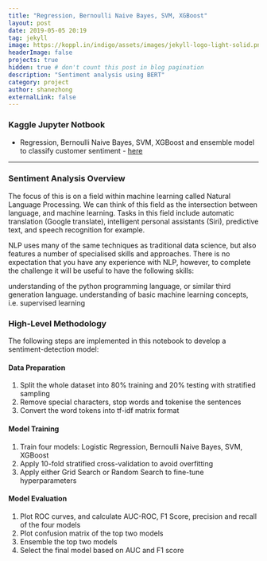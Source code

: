 ```yaml
---
title: "Regression, Bernoulli Naive Bayes, SVM, XGBoost"
layout: post
date: 2019-05-05 20:19
tag: jekyll
image: https://koppl.in/indigo/assets/images/jekyll-logo-light-solid.png
headerImage: false
projects: true
hidden: true # don't count this post in blog pagination
description: "Sentiment analysis using BERT"
category: project
author: shanezhong
externalLink: false
---
```

### Kaggle Jupyter Notbook
* Regression, Bernoulli Naive Bayes, SVM, XGBoost and ensemble model to classify customer sentiment - 
[here](https://www.kaggle.com/shaxar/data-science-challenge)

---

### Sentiment Analysis Overview
The focus of this is on a field within machine learning called Natural Language Processing. We can think of this field as the intersection between language, and machine learning. Tasks in this field include automatic translation (Google translate), intelligent personal assistants (Siri), predictive text, and speech recognition for example.

NLP uses many of the same techniques as traditional data science, but also features a number of specialised skills and approaches. There is no expectation that you have any experience with NLP, however, to complete the challenge it will be useful to have the following skills:

understanding of the python programming language, or similar third generation language.
understanding of basic machine learning concepts, i.e. supervised learning


### High-Level Methodology
The following steps are implemented in this notebook to develop a sentiment-detection model:

#### Data Preparation

1. Split the whole dataset into 80% training and 20% testing with stratified sampling
1. Remove special characters, stop words and tokenise the sentences
1. Convert the word tokens into tf-idf matrix format

#### Model Training

1. Train four models: Logistic Regression, Bernoulli Naive Bayes, SVM, XGBoost
1. Apply 10-fold stratified cross-validation to avoid overfitting
1. Apply either Grid Search or Random Search to fine-tune hyperparameters

#### Model Evaluation

1. Plot ROC curves, and calculate AUC-ROC, F1 Score, precision and recall of the four models
1. Plot confusion matrix of the top two models
1. Ensemble the top two models
1. Select the final model based on AUC and F1 score

